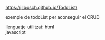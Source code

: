 https://jilbosch.github.io/TodoList/

exemple de todoList per aconseguir el CRUD

llenguatje utilitzat: 
    html        
    javascript